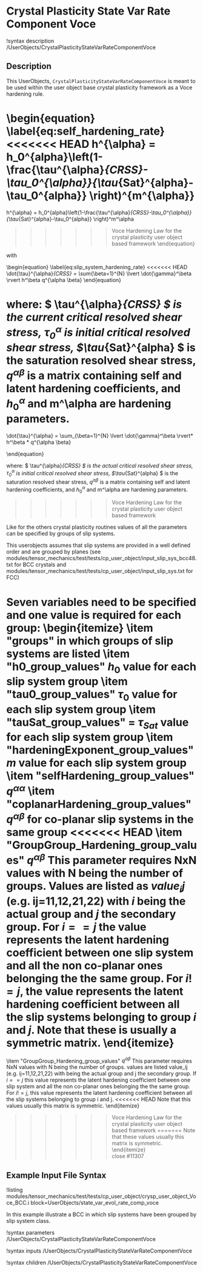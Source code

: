 # Crystal Plasticity State Var Rate Component Voce

!syntax description /UserObjects/CrystalPlasticityStateVarRateComponentVoce

## Description

This UserObjects, `CrystalPlasticityStateVarRateComponentVoce` is meant to be used within the user object base crystal plasticity framework as a Voce hardening rule.

\begin{equation}
\label{eq:self_hardening_rate}
<<<<<<< HEAD
h^{\alpha} = h_0^{alpha}\left(1-\frac{\tau^{\alpha}_{CRSS}-\tau_0^{\alpha}}{\tau_{Sat}^{alpha}-\tau_0^{alpha}} \right)^{m^{\alpha}}
=======

h^{\alpha} = h_0^{alpha}\left(1-\frac{\tau^{\alpha}_{CRSS}-\tau_0^{\alpha}}{\tau_{Sat}^{alpha}-\tau_0^{alpha}} \right)^m^\alpha

>>>>>>> Voce Hardening Law for the crystal plasticity user object based framework
\end{equation}

with

\begin{equation}
\label{eq:slip_system_hardening_rate}
<<<<<<< HEAD
\dot{\tau}^{\alpha}_{CRSS} = \sum_{\beta=1}^{N} \lvert \dot{\gamma}^\beta \rvert h^\beta q^{\alpha \beta}
\end{equation}


where: $ \tau^{\alpha}_{CRSS} $ is the current critical resolved shear stress, $\tau^{\alpha}_{0}$ is initial critical resolved shear stress, $\tau_{Sat}^{alpha} $ is the saturation resolved shear stress, $q^{\alpha \beta}$ is a matrix containing self and latent hardening coefficients, and $h_0^{\alpha}$ and m^\alpha are hardening parameters.
=======

\dot{\tau}^{\alpha} = \sum_{\beta=1}^{N} \lvert \dot{\gamma}^\beta \rvert* h^\beta * q^{\alpha \beta}

\end{equation}


where: $ \tau^{\alpha}_{CRSS} $ is the actual critical resolved shear stress, $\tau^{\alpha}_{0}$ is initial critical resolved shear stress, $\tau_{Sat}^{alpha} $ is the saturation resolved shear stress, $q^{\alpha \beta}$ is a matrix containing self and latent hardening coefficients, and $h_0^{\alpha}$ and m^\alpha are hardening parameters.
>>>>>>> Voce Hardening Law for the crystal plasticity user object based framework

Like for the others crystal plasticity routines values of all the parameters can be specified by groups of slip systems.

This userobjects assumes that slip systems are provided in a well defined order and are grouped by planes (see  modules/tensor_mechanics/test/tests/cp_user_object/input_slip_sys_bcc48.txt for BCC crystals and modules/tensor_mechanics/test/tests/cp_user_object/input_slip_sys.txt for FCC)

Seven variables need to be specified and one value is required for each group:
\begin{itemize}
\item "groups" in which groups of slip systems are listed
\item "h0_group_values" $h_0$ value for each slip system group
\item "tau0_group_values" $\tau_0$ value for each slip system group
\item "tauSat_group_values" = $\tau_{Sat}$ value for each slip system group
\item "hardeningExponent_group_values" $m$ value for each slip system group
\item "selfHardening_group_values" $q^{\alpha\alpha}$
\item "coplanarHardening_group_values" $q^{\alpha\beta}$ for co-planar slip systems in the same group
<<<<<<< HEAD
\item "GroupGroup_Hardening_group_values" $q^{\alpha\beta}$ This parameter requires NxN values with N being the number of groups. Values are listed as $value_ij$ (e.g. ij=11,12,21,22) with $i$ being the actual group and $j$ the secondary group.
For $i==j$ the value represents the latent hardening coefficient between one slip system and all the non co-planar ones belonging the the same group. For $i!=j$, the value represents the latent hardening coefficient between all the slip systems belonging to group $i$ and $j$.
Note that these is usually a symmetric matrix.
\end{itemize}  
=======
\item "GroupGroup_Hardening_group_values" $q^{\alpha\beta}$ This parameter requires NxN values with N being the number of groups. values are listed value_ij (e.g. ij=11,12,21,22) with being the actual group and j the secondary group.
If $i==j$ this value represents the latent hardening coefficient between one slip system and all the non co-planar ones belonging the the same group. For $i!=j$, this value represents the latent hardening coefficient between all the slip systems belonging to group i and j.
<<<<<<< HEAD
Note that this values usually this matrix is symmetric.
\end{itemize}
>>>>>>> Voce Hardening Law for the crystal plasticity user object based framework
=======
Note that these values usually this matrix is symmetric.
\end{itemize}  
>>>>>>> close #11307



## Example Input File Syntax

!listing modules/tensor_mechanics/test/tests/cp_user_object/crysp_user_object_Voce_BCC.i block=UserObjects/state_var_evol_rate_comp_voce

In this example illustrate a BCC in which slip systems have been grouped by slip system class.

!syntax parameters /UserObjects/CrystalPlasticityStateVarRateComponentVoce

!syntax inputs /UserObjects/CrystalPlasticityStateVarRateComponentVoce

!syntax children /UserObjects/CrystalPlasticityStateVarRateComponentVoce
